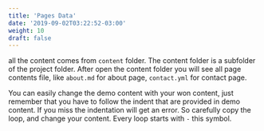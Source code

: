 ```yaml
---
title: 'Pages Data'
date: '2019-09-02T03:22:52-03:00'
weight: 10
draft: false
---
```

 all the content comes from `content` folder. The content folder is a subfolder of the project folder. After open the content folder you will see all page contents file, like `about.md` for about page, `contact.yml` for contact page.

You can easily change the demo content with your won content, just remember that you have to follow the indent that are provided in demo content. If you miss the indentation will get an error. So carefully copy the loop, and change your content. Every loop starts with `-` this symbol.